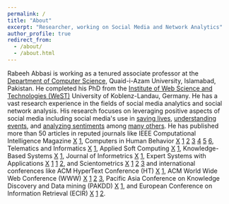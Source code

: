 ```yaml
---
permalink: /
title: "About"
excerpt: "Researcher, working on Social Media and Network Analytics"
author_profile: true
redirect_from: 
  - /about/
  - /about.html
---
```


Rabeeh Abbasi is working as a tenured associate professor at the [Department of Computer Science](http://cs.qau.edu.pk/), Quaid-i-Azam University, Islamabad, Pakistan. He completed his PhD from the [Institute of Web Science and Technologies (WeST)](https://west.uni-koblenz.de/) University of Koblenz-Landau, Germany. He has a vast research experience in the fields of social media analytics and social network analysis. His research focuses on leveraging positive aspects of social media including social media's use in [saving lives](https://www.sciencedirect.com/science/article/abs/pii/S0736585316303835), [understanding events](https://ieeexplore.ieee.org/document/8764659/), and [analyzing sentiments](https://ieeexplore.ieee.org/document/8948044) among [many others](/publications). He has published more than 50 articles in reputed journals like IEEE Computational Intelligence Magazine [X](https://cis.ieee.org/publications/ci-magazine) [1](https://ieeexplore.ieee.org/xpl/RecentIssue.jsp?punumber=10207), Computers in Human Behavior [X](https://www.journals.elsevier.com/computers-in-human-behavior) [1](https://www.sciencedirect.com/science/article/abs/pii/S0747563219304479) [2](https://www.sciencedirect.com/science/article/abs/pii/S0747563218305995) [3](https://www.sciencedirect.com/science/article/abs/pii/S0747563218302905) [4](https://www.sciencedirect.com/science/article/abs/pii/S0747563218300840) [5](https://www.sciencedirect.com/science/article/abs/pii/S0747563218301407) [6](https://www.sciencedirect.com/science/article/abs/pii/S0747563216307531), Telematics and Informatics [X](https://www.journals.elsevier.com/telematics-and-informatics) [1](https://www.sciencedirect.com/science/article/abs/pii/S0736585316303835), Applied Soft Computing [X](https://www.journals.elsevier.com/applied-soft-computing) [1](https://www.sciencedirect.com/science/article/abs/pii/S1568494617306774), Knowledge-Based Systems [X](https://www.journals.elsevier.com/knowledge-based-systems) [1](http://www.sciencedirect.com/science/article/pii/S0950705120306353), Journal of Informetrics [X](https://www.journals.elsevier.com/journal-of-informetrics) [1](http://www.sciencedirect.com/science/article/pii/S1751157720306386), Expert Systems with Applications [X](https://www.journals.elsevier.com/expert-systems-with-applications/) [1](http://www.sciencedirect.com/science/article/pii/S0957417420310599) [1](http://www.sciencedirect.com/science/article/pii/S0957417419304051) [2](http://www.sciencedirect.com/science/article/pii/S0957417420310599), and Scientometrics [X](https://www.springer.com/journal/11192) [1](https://link.springer.com/article/10.1007%2Fs11192-020-03466-w) [2](https://link.springer.com/article/10.1007/s11192-019-03334-2) [3](https://link.springer.com/article/10.1007%2Fs11192-019-03112-0) and international conferences like ACM HyperText Conference (HT) [X](https://dl.acm.org/conference/ht) [1](https://dl.acm.org/doi/10.1145/1557914.1557952), ACM World Wide Web Conference (WWW) [X](https://dl.acm.org/conference/www) [1](https://dl.acm.org/doi/10.1145/3184558.3186335) [2](https://dl.acm.org/doi/10.1145/3041021.3054137) [3](https://dl.acm.org/doi/10.1145/3041021.3054164), Pacific Asia Conference on Knowledge Discovery and Data mining (PAKDD) [X](https://link.springer.com/conference/pakdd) [1](https://link.springer.com/chapter/10.1007%2F978-3-319-93037-4_42), and European Conference on Information Retrieval (ECIR) [X](https://link.springer.com/conference/ecir) [1](https://link.springer.com/chapter/10.1007%2F978-3-030-45442-5_64) [2](https://link.springer.com/chapter/10.1007%2F978-3-642-00958-7_62). 
